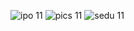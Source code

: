 ![ipo 11](https://github.com/user-attachments/assets/4eb3c76c-29ce-4520-8802-32a8e3710adb)
![pics 11](https://github.com/user-attachments/assets/4ea32ad6-feda-41d4-8f37-57a7868eee2e)
![sedu 11](https://github.com/user-attachments/assets/78319415-ae81-47a9-bdfa-bcead0b5a392)
